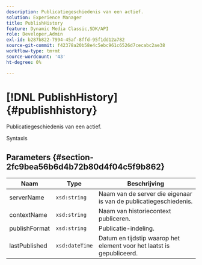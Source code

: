 ```yaml
---
description: Publicatiegeschiedenis van een actief.
solution: Experience Manager
title: PublishHistory
feature: Dynamic Media Classic,SDK/API
role: Developer,Admin
exl-id: b287b822-7994-45af-8ffd-95f1dd12a782
source-git-commit: f42378a20b58e4c5ebc961c6526d7cecabc2ae38
workflow-type: tm+mt
source-wordcount: '43'
ht-degree: 0%

---
```


# [!DNL PublishHistory]{#publishhistory}

Publicatiegeschiedenis van een actief.

Syntaxis

## Parameters {#section-2fc9bea56b6d4b72b80d4f04c5f9b862}

| Naam | Type | Beschrijving |
|---|---|---|
| serverName | `xsd:string` | Naam van de server die eigenaar is van de publicatiegeschiedenis. |
| contextName | `xsd:string` | Naam van historiecontext publiceren. |
| publishFormat | `xsd:string` | Publicatie-indeling. |
| lastPublished | `xsd:dateTime` | Datum en tijdstip waarop het element voor het laatst is gepubliceerd. |
